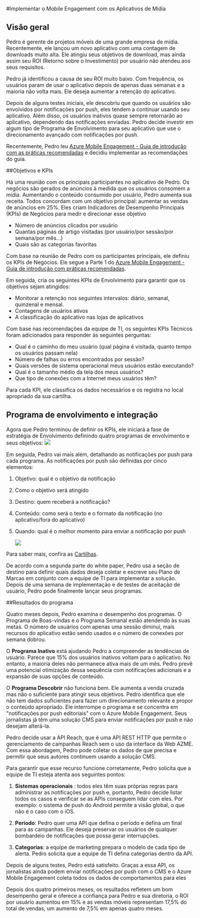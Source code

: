 <properties 
	pageTitle="Implementação do Azure Mobile Engagement para Aplicativos de Mídia"
	description="Cenário de aplicativo de mídia para implementação do Azure Mobile Engagement" 
	services="mobile-engagement" 
	documentationCenter="mobile" 
	authors="piyushjo"
	manager="dwrede"
	editor=""/>

<tags
	ms.service="mobile-engagement"
	ms.devlang="na"
	ms.topic="article"
	ms.tgt_pltfrm="mobile-multiple"
	ms.workload="mobile" 
	ms.date="11/23/2015"
	ms.author="piyushjo"/>

#Implementar o Mobile Engagement com os Aplicativos de Mídia

## Visão geral

Pedro é gerente de projetos móveis de uma grande empresa de mídia. Recentemente, ele lançou um novo aplicativo com uma contagem de downloads muito alta. Ele atingiu seus objetivos de download, mas ainda assim seu ROI (Retorno sobre o Investimento) por usuário não atendeu aos seus requisitos.

Pedro já identificou a causa de seu ROI muito baixo. Com frequência, os usuários param de usar o aplicativo depois de apenas duas semanas e a maioria não volta mais. Ele deseja aumentar a retenção do aplicativo.

Depois de alguns testes iniciais, ele descobriu que quando os usuários são envolvidos por notificações por push, eles tendem a continuar usando seu aplicativo. Além disso, os usuários inativos quase sempre retornarão ao aplicativo, dependendo das notificações enviadas. Pedro decide investir em algum tipo de Programa de Envolvimento para seu aplicativo que use o direcionamento avançado com notificações por push.

Recentemente, Pedro leu [Azure Mobile Engagement - Guia de introdução com as práticas recomendadas](mobile-engagement-getting-started-best-practices.md) e decidiu implementar as recomendações do guia.

##Objetivos e KPIs

Há uma reunião com os principais participantes no aplicativo de Pedro. Os negócios são gerados de anúncios à medida que os usuários consomem a mídia. Aumentando o conteúdo consumido por usuário, Pedro aumenta sua receita. Todos concordam com um objetivo principal: aumentar as vendas de anúncios em 25%. Eles criam Indicadores de Desempenho Principais (KPIs) de Negócios para medir e direcionar esse objetivo

* Número de anúncios clicados por usuário
* Quantas páginas de artigo visitadas (por usuário/por sessão/por semana/por mês…)
* Quais são as categorias favoritas

Com base na reunião de Pedro com os participantes principais, ele definiu os KPIs de Negócios. Ele segue a Parte 1 do [Azure Mobile Engagement - Guia de introdução com práticas recomendadas](mobile-engagement-getting-started-best-practices.md).

Em seguida, cria os seguintes KPIs de Envolvimento para garantir que os objetivos sejam atingidos:

* Monitorar a retenção nos seguintes intervalos: diário, semanal, quinzenal e mensal.
* Contagens de usuários ativos
* A classificação do aplicativo nas lojas de aplicativos

Com base nas recomendações da equipe de TI, os seguintes KPIs Técnicos foram adicionados para responder às seguintes perguntas:

* Qual é o caminho do meu usuário (qual página é visitada, quanto tempo os usuários passam nela)
* Número de falhas ou erros encontrados por sessão?
* Quais versões de sistema operacional meus usuários estão executando?
* Qual é o tamanho médio da tela dos meus usuários?
* Que tipo de conexões com a Internet meus usuários têm?

Para cada KPI, ele classifica os dados necessários e os registra no local apropriado da sua cartilha.

## Programa de envolvimento e integração

Agora que Pedro terminou de definir os KPIs, ele iniciará a fase de estratégia de Envolvimento definindo quatro programas de envolvimento e seus objetivos: ![][1]

Em seguida, Pedro vai mais além, detalhando as notificações por push para cada programa. As notificações por push são definidas por cinco elementos:

1. Objetivo: qual é o objetivo da notificação
2. Como o objetivo será atingido
3. Destino: quem receberá a notificação?
4. Conteúdo: como será o texto e o formato da notificação (no aplicativo/fora do aplicativo)
5. Quando: qual é o melhor momento para enviar a notificação por push

	![][2]

Para saber mais, confira as [Cartilhas](https://github.com/Azure/azure-mobile-engagement-samples/tree/master/Playbooks).

De acordo com a segunda parte do white paper, Pedro usa a seção de destino para definir quais dados deseja coletar e escreve seu Plano de Marcas em conjunto com a equipe de TI para implementar a solução. Depois de uma semana de implementação e de testes de aceitação de usuário, Pedro pode finalmente lançar seus programas.

##Resultados do programa

Quatro meses depois, Pedro examina o desempenho dos programas. O Programa de Boas-vindas e o Programa Semanal estão atendendo às suas metas. O número de usuários com apenas uma sessão diminui, mais recursos do aplicativo estão sendo usados e o número de conexões por semana dobrou.

O **Programa Inativo** está ajudando Pedro a compreender as tendências de usuário. Parece que 15% dos usuários inativos voltam para o aplicativo. No entanto, a maioria deles não permanece ativa mais de um mês. Pedro prevê uma potencial otimização dessa sequência com notificações adicionais e a expansão de suas opções de conteúdo.

O **Programa Descobrir** não funciona bem. Ele aumenta a venda cruzada mas não o suficiente para atingir seus objetivos. Pedro identifica que ele não tem dados suficientes para fazer um direcionamento relevante e propor o conteúdo apropriado. Ele interrompe o programa e se concentra em "notificações por push editoriais" com o Azure Mobile Engagement. Seus jornalistas já têm uma solução CMS para enviar notificações por push e não desejam alterá-la.

Pedro decide usar a API Reach, que é uma API REST HTTP que permite o gerenciamento de campanhas Reach sem o uso da interface da Web AZME. Com essa abordagem, Pedro pode coletar os dados de que precisa e permitir que seus autores continuem usando a solução CMS.

Para garantir que esse recurso funcione corretamente, Pedro solicita que a equipe de TI esteja atenta aos seguintes pontos:

1. **Sistemas operacionais** : todos eles têm suas próprias regras para administrar as notificações por push e, portanto, Pedro decide listar todos os casos e verificar se as APIs conseguem lidar com eles. Por exemplo: o sistema de push do Android permite a visão global, o que não é o caso com o iOS.

2. **Período**: Pedro quer uma API que defina o período e defina um final para as campanhas. Ele deseja preservar os usuários de qualquer bombardeio de notificações que possa gerar interrupções.

3. **Categorias**: a equipe de marketing prepara o modelo de cada tipo de alerta. Pedro solicita que a equipe de TI defina categorias dentro da API.

Depois de alguns testes, Pedro está satisfeito. Graças a essa API, os jornalistas ainda podem enviar notificações por push com o CMS e o Azure Mobile Engagement coleta todos os dados de comportamentos para eles

Depois dos quatro primeiros meses, os resultados refletem um bom desempenho geral e oferece a confiança para Pedro e sua diretoria, o ROI por usuário aumentou em 15% e as vendas móveis representam 17,5% do total de vendas, um aumento de 7,5% em apenas quatro meses.

<!--Image references-->
[1]: ./media/mobile-engagement-media-scenario/engagement-strategy.png
[2]: ./media/mobile-engagement-media-scenario/push-scenarios.png

<!--Link references-->
[Media Playbook link]: https://github.com/Azure/azure-mobile-engagement-samples/tree/master/Playbooks

<!---HONumber=AcomDC_1217_2015-->